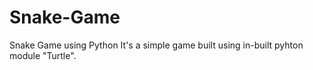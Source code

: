 # Snake-Game
Snake Game using Python
It's a simple game built using in-built pyhton module "Turtle".
